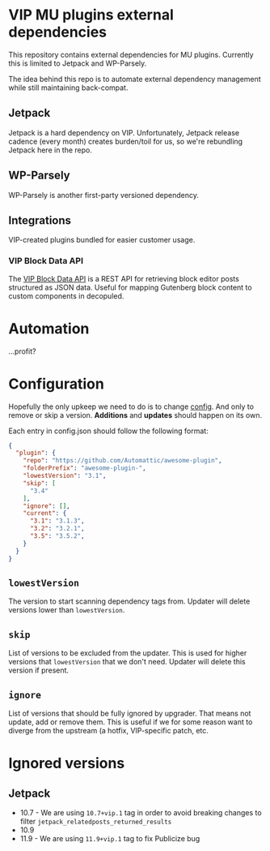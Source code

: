 # VIP MU plugins external dependencies

This repository contains external dependencies for MU plugins. Currently this is limited to Jetpack and WP-Parsely.

The idea behind this repo is to automate external dependency management while still maintaining back-compat.

## Jetpack

Jetpack is a hard dependency on VIP. Unfortunately, Jetpack release cadence (every month) creates burden/toil for us, so we're rebundling Jetpack here in the repo.

## WP-Parsely

WP-Parsely is another first-party versioned dependency.

## Integrations

VIP-created plugins bundled for easier customer usage.

### VIP Block Data API

The [VIP Block Data API](https://github.com/Automattic/vip-block-data-api/) is a REST API for retrieving block editor posts structured as JSON data. Useful for mapping Gutenberg block content to custom components in decopuled.

# Automation

...profit?

# Configuration

Hopefully the only upkeep we need to do is to change [config](./config.json). And only to remove or skip a version. **Additions** and **updates** should happen on its own.

Each entry in config.json should follow the following format:

```json
{
  "plugin": {
    "repo": "https://github.com/Automattic/awesome-plugin",
    "folderPrefix": "awesome-plugin-",
    "lowestVersion": "3.1",
    "skip": [
      "3.4"
    ],
    "ignore": [],
    "current": {
      "3.1": "3.1.3",
      "3.2": "3.2.1",
      "3.5": "3.5.2",
    }
  }
}
```


## `lowestVersion`

The version to start scanning dependency tags from. Updater will delete versions lower than `lowestVersion`.

## `skip`

List of versions to be excluded from the updater. This is used for higher versions that `lowestVersion` that we don't need. Updater will delete this version if present.

## `ignore`

List of versions that should be fully ignored by upgrader. That means not update, add or remove them. This is useful if we for some reason want to diverge from the upstream (a hotfix, VIP-specific patch, etc.

# Ignored versions

## Jetpack

* 10.7 - We are using `10.7+vip.1` tag in order to avoid breaking changes to filter `jetpack_relatedposts_returned_results`
* 10.9
* 11.9 - We are using `11.9+vip.1` tag to fix Publicize bug
